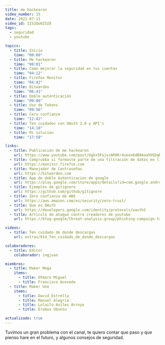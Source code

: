 ```yaml
---
title: me hackearon
video_number: 15
date: 2022-07-11
video_id: II51Qo0ZSI8
tags:
  - seguridad
  - youtube

topics:
  - title: Inicio
    time: "00:00"
  - title: Me hackearon
    time: "00:01"
  - title: Como mejorar la seguridad en tus cuentas
    time: "04:12"
  - title: Firefox Monitor
    time: "04:42"
  - title: Bitwarden
    time: "06:41"
  - title: Doble autenticación
    time: "09:06"
  - title: Uso de Tokens
    time: "09:56"
  - title: Cero confianza
    time: "12:42"
  - title: Ten cuidadon con OAuth 2.0 y API's
    time: "14:18"
  - title: Mi solución
    time: "17:58"

links:
  - title: Publicación de me hackearon
    url: https://www.youtube.com/post/Ugkx5FujvzAR6Kr4ueox6dB8Aoa5HSDqRr8G
  - title: Comprueba si formaste parte de una filtración de datos en línea
    url: https://monitor.firefox.com
  - title: Manejador de Contraseñas
    url: https://bitwarden.com
  - title: App de doble Autenticacion de google
    url: https://play.google.com/store/apps/details?id=com.google.android.apps.authenticator2
  - title: Ejemplos de gitignore
    url: https://github.com/github/gitignore
  - title: Zero confianza de AWS
    url: https://aws.amazon.com/es/security/zero-trust/
  - title: Que es OAuth 
    url: https://developers.google.com/identity/protocols/oauth2
  - title: Articulo de ataque contra creadores de youtube
    url: https://blog.google/threat-analysis-group/phishing-campaign-targets-youtube-creators-cookie-theft-malware/

videos:
  - title: Ten cuidado de donde descargas
    url: extras/014_Ten_cuidado_de_donde_descargas

colaboradores:
  - title: Editor
    colaborador: ingjuan

miembros:
  - title: Maker Mega
    items:
      - title: Otmaro Miguel
      - title: Francisco Acevedo
  - title: Maker Uno
    items:
      - title: David Estrella
      - title: Manuel Alegría
      - title: Lolailo Aviles Arroyo
      - title: Erebos Ubuntu

actualizado: true
---
```


Tuvimos un gran problema con el canal, te quiero contar que paso y que pienso hare en el futuro, y algunos consejos de seguridad.
